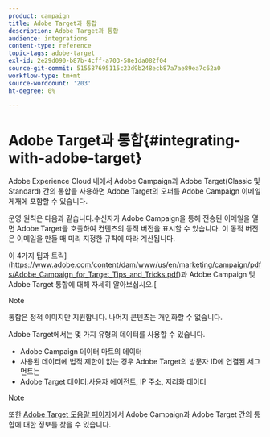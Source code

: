 ```yaml
---
product: campaign
title: Adobe Target과 통합
description: Adobe Target과 통합
audience: integrations
content-type: reference
topic-tags: adobe-target
exl-id: 2e29d090-b87b-4cff-a703-58e1da082f04
source-git-commit: 515587695115c23d9b248ecb87a7ae89ea7c62a0
workflow-type: tm+mt
source-wordcount: '203'
ht-degree: 0%

---
```


# Adobe Target과 통합{#integrating-with-adobe-target}

Adobe Experience Cloud 내에서 Adobe Campaign과 Adobe Target(Classic 및 Standard) 간의 통합을 사용하면 Adobe Target의 오퍼를 Adobe Campaign 이메일 게재에 포함할 수 있습니다.

운영 원칙은 다음과 같습니다.수신자가 Adobe Campaign을 통해 전송된 이메일을 열면 Adobe Target을 호출하여 컨텐츠의 동적 버전을 표시할 수 있습니다. 이 동적 버전은 이메일을 만들 때 미리 지정한 규칙에 따라 계산됩니다.

이 4가지 팁과 트릭](https://www.adobe.com/content/dam/www/us/en/marketing/campaign/pdfs/Adobe_Campaign_for_Target_Tips_and_Tricks.pdf)과 Adobe Campaign 및 Adobe Target 통합에 대해 자세히 알아보십시오.[
>[!NOTE]
>
>통합은 정적 이미지만 지원합니다. 나머지 콘텐츠는 개인화할 수 없습니다.

Adobe Target에서는 몇 가지 유형의 데이터를 사용할 수 있습니다.

* Adobe Campaign 데이터 마트의 데이터
* 사용된 데이터에 법적 제한이 없는 경우 Adobe Target의 방문자 ID에 연결된 세그먼트는
* Adobe Target 데이터:사용자 에이전트, IP 주소, 지리화 데이터

>[!NOTE]
>
>또한 [Adobe Target 도움말 페이지](https://experienceleague.adobe.com/docs/target/using/integrate/campaign-and-target.html)에서 Adobe Campaign과 Adobe Target 간의 통합에 대한 정보를 찾을 수 있습니다.
